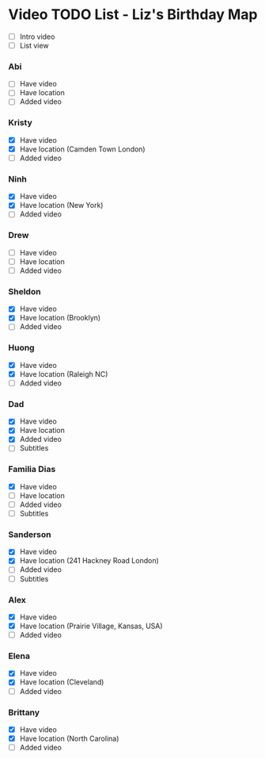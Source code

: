 # Video TODO List - Liz's Birthday Map

- [ ] Intro video
- [ ] List view

### Abi
- [ ] Have video
- [ ] Have location
- [ ] Added video

### Kristy
- [x] Have video
- [x] Have location (Camden Town London)
- [ ] Added video

### Ninh
- [x] Have video
- [x] Have location (New York)
- [ ] Added video

### Drew
- [ ] Have video
- [ ] Have location
- [ ] Added video

### Sheldon
- [x] Have video
- [x] Have location (Brooklyn)
- [ ] Added video

### Huong
- [x] Have video
- [x] Have location (Raleigh NC)
- [ ] Added video

### Dad
- [x] Have video
- [x] Have location
- [x] Added video
- [ ] Subtitles

### Familia Dias
- [x] Have video
- [ ] Have location
- [ ] Added video
- [ ] Subtitles

### Sanderson
- [x] Have video
- [x] Have location (241 Hackney Road London)
- [ ] Added video
- [ ] Subtitles

### Alex
- [x] Have video
- [x] Have location (Prairie Village, Kansas, USA)
- [ ] Added video

### Elena
- [x] Have video
- [x] Have location (Cleveland)
- [ ] Added video

### Brittany
- [x] Have video
- [x] Have location (North Carolina)
- [ ] Added video 